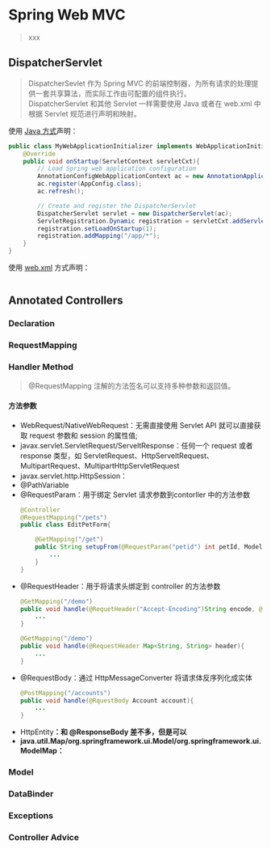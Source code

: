 # Spring Web MVC
>xxx
## DispatcherServlet
> DispatcherSevlet 作为 Spring MVC 的前端控制器，为所有请求的处理提供一套共享算法，而实际工作由可配置的组件执行。</br>
> DispatcherServlet 和其他 Servlet 一样需要使用 Java 或者在 web.xml 中根据 Servlet 规范进行声明和映射。</br>

使用 [Java 方式](../cinfig)声明：
```java
public class MyWebApplicationInitializer implements WebApplicationInitializer{
    @Override
    public void onStartup(ServletContext servletCxt){
        // Load Spring web application configuration
        AnnotationConfigWebApplicationContext ac = new AnnotationApplicationContext();
        ac.register(AppConfig.class);
        ac.refresh();

        // Create and register the DispatcherServlet
        DispatcherServlet servlet = new DispatcherServlet(ac);
        ServletRegistration.Dynamic registration = servletCxt.addServlet("app", servlet);
        registration.setLoadOnStartup(1);
        registration.addMapping("/app/*");
    }
}
```
使用 [web.xml]() 方式声明：
```xml
```

## Annotated Controllers
### Declaration
### RequestMapping
### Handler Method
> @RequestMapping 注解的方法签名可以支持多种参数和返回值。
#### 方法参数
- WebRequest/NativeWebRequest：无需直接使用 Servlet API 就可以直接获取 request 参数和 session 的属性值; 
- javax.servlet.ServletRequest/ServeltResponse：任何一个 request 或者 response 类型，如 ServletRequest、HttpServeltRequest、MultipartRequest、MultipartHttpServletRequest
- javax.servlet.http.HttpSession：
- @PathVariable
- @RequestParam：用于绑定 Servlet 请求参数到contorller 中的方法参数
  ```java
  @Controller
  @RequestMapping("/pets")
  public class EditPetForm{

      @GetMapping("/get")
      public String setupFrom(@RequestParam("petid") int petId, Model model){
          ...
      }
  }
  ```
- @RequestHeader：用于将请求头绑定到 controller 的方法参数
  ```java
  @GetMapping("/demo")
  public void handle(@RequetHeader("Accept-Encoding")String encode, @RequestHeader("Keep-Alive") long keepAlive){
      ...
  }

  @GetMapping("/demo")
  public void handle(@RequestHeader Map<String, String> header){
      ...
  }
  ```
- @RequestBody：通过 HttpMessageConverter 将请求体反序列化成实体
  ```java
  @PostMapping("/accounts")
  public void handle(@RquestBody Account account){
      ...
  }
  ```
- HttpEntity<B>：和 @ResponseBody 差不多，但是可以
- java.util.Map/org.springframework.ui.Model/org.springframework.ui.ModelMap：
### Model
### DataBinder
### Exceptions
### Controller Advice
